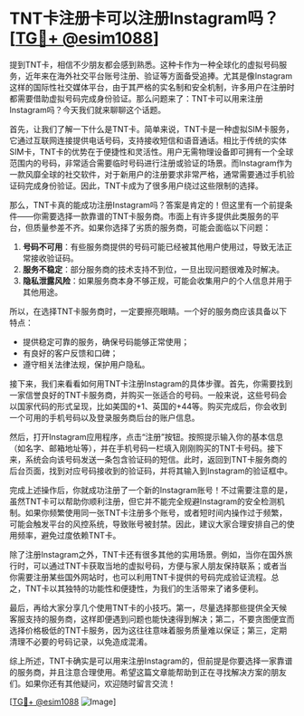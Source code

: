 # TNT卡注册卡可以注册Instagram吗？[[TG💪+ @esim1088](https://t.me/s/esim1088)]

提到TNT卡，相信不少朋友都会感到熟悉。这种卡作为一种全球化的虚拟号码服务，近年来在海外社交平台账号注册、验证等方面备受追捧。尤其是像Instagram这样的国际性社交媒体平台，由于其严格的实名制和安全机制，许多用户在注册时都需要借助虚拟号码完成身份验证。那么问题来了：TNT卡可以用来注册Instagram吗？今天我们就来聊聊这个话题。

首先，让我们了解一下什么是TNT卡。简单来说，TNT卡是一种虚拟SIM卡服务，它通过互联网连接提供电话号码，支持接收短信和语音通话。相比于传统的实体SIM卡，TNT卡的优势在于便捷性和灵活性。用户无需物理设备即可拥有一个全球范围内的号码，非常适合需要临时号码进行注册或验证的场景。而Instagram作为一款风靡全球的社交软件，对于新用户的注册要求非常严格，通常需要通过手机验证码完成身份验证。因此，TNT卡成为了很多用户绕过这些限制的选择。

那么，TNT卡真的能成功注册Instagram吗？答案是肯定的！但这里有一个前提条件——你需要选择一款靠谱的TNT卡服务商。市面上有许多提供此类服务的平台，但质量参差不齐。如果你选择了劣质的服务商，可能会面临以下问题：

1. **号码不可用**：有些服务商提供的号码可能已经被其他用户使用过，导致无法正常接收验证码。
2. **服务不稳定**：部分服务商的技术支持不到位，一旦出现问题很难及时解决。
3. **隐私泄露风险**：如果服务商本身不够正规，可能会收集用户的个人信息并用于其他用途。

所以，在选择TNT卡服务商时，一定要擦亮眼睛。一个好的服务商应该具备以下特点：
- 提供稳定可靠的服务，确保号码能够正常使用；
- 有良好的客户反馈和口碑；
- 遵守相关法律法规，保护用户隐私。

接下来，我们来看看如何用TNT卡注册Instagram的具体步骤。首先，你需要找到一家信誉良好的TNT卡服务商，并购买一张适合的号码。一般来说，这些号码会以国家代码的形式呈现，比如美国的+1、英国的+44等。购买完成后，你会收到一个可用的手机号码以及登录服务商后台的账户信息。

然后，打开Instagram应用程序，点击“注册”按钮。按照提示输入你的基本信息（如名字、邮箱地址等），并在手机号码一栏填入刚刚购买的TNT卡号码。接下来，系统会向该号码发送一条包含验证码的短信。此时，返回到TNT卡服务商的后台页面，找到对应号码接收到的验证码，并将其输入到Instagram的验证框中。

完成上述操作后，你就成功注册了一个新的Instagram账号！不过需要注意的是，虽然TNT卡可以帮助你顺利注册，但它并不能完全规避Instagram的安全检测机制。如果你频繁使用同一张TNT卡注册多个账号，或者短时间内操作过于频繁，可能会触发平台的风控系统，导致账号被封禁。因此，建议大家合理安排自己的使用频率，避免过度依赖TNT卡。

除了注册Instagram之外，TNT卡还有很多其他的实用场景。例如，当你在国外旅行时，可以通过TNT卡获取当地的虚拟号码，方便与家人朋友保持联系；或者当你需要注册某些国外网站时，也可以利用TNT卡提供的号码完成验证流程。总之，TNT卡以其独特的功能性和便捷性，为我们的生活带来了诸多便利。

最后，再给大家分享几个使用TNT卡的小技巧。第一，尽量选择那些提供全天候客服支持的服务商，这样即便遇到问题也能快速得到解决；第二，不要贪图便宜而选择价格极低的TNT卡服务，因为这往往意味着服务质量难以保证；第三，定期清理不必要的号码记录，以免造成混淆。

综上所述，TNT卡确实是可以用来注册Instagram的，但前提是你要选择一家靠谱的服务商，并且注意合理使用。希望这篇文章能帮助到正在寻找解决方案的朋友们。如果你还有其他疑问，欢迎随时留言交流！

[[TG💪+ @esim1088](https://t.me/s/esim1088) ![Image](https://i.postimg.cc/4NQfJmqS/Snipaste-2025-05-13-00-14-12.png)]